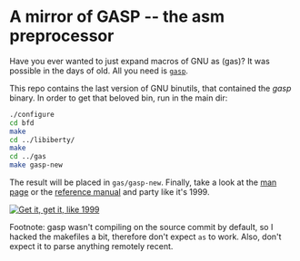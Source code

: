 A mirror of GASP -- the asm preprocessor
========================================

Have you ever wanted to just expand macros of GNU as (gas)? It was possible in the days of old. All you need is [``gasp``](https://nixdoc.net/man-pages/Linux/man1/gasp.1.html).

This repo contains the last version of GNU binutils, that contained the *gasp* binary. In order to get that beloved bin, run in the main dir:

```bash
./configure
cd bfd
make
cd ../libiberty/
make
cd ../gas
make gasp-new
```

The result will be placed in ``gas/gasp-new``. Finally, take a look at the [man page](https://nixdoc.net/man-pages/Linux/man1/gasp.1.html) or the [reference manual](https://github.com/matrach/gasp/raw/master/gasp.pdf) and party like it's 1999.

[![Get it, get it, like 1999](http://img.youtube.com/vi/NbqtAuT4zbk/0.jpg)](http://www.youtube.com/watch?v=NbqtAuT4zbk)

Footnote: gasp wasn't compiling on the source commit by default, so I hacked the makefiles a bit, therefore don't expect ``as`` to work. Also, don't expect it to parse anything remotely recent.
